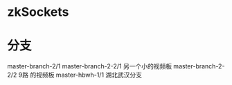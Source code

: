 # zkSockets
# 分支
master-branch-2/1
master-branch-2-2/1 另一个小的视频板
master-branch-2-2/2 9路 的视频板
master-hbwh-1/1  湖北武汉分支